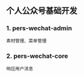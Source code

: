 ## 个人公众号基础开发

### 1. pers-wechat-admin

```tex
素材管理、菜单管理
```

### 2. pers-wechat-core

```tex
响应用户消息
```

